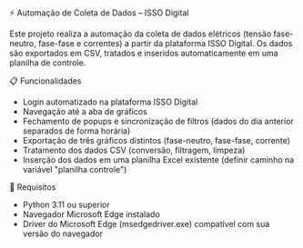 ⚡ Automação de Coleta de Dados – ISSO Digital

Este projeto realiza a automação da coleta de dados elétricos (tensão fase-neutro, fase-fase e correntes) a partir da plataforma ISSO Digital. Os dados são exportados em CSV, tratados e inseridos automaticamente em uma planilha de controle.

📋 Funcionalidades
- Login automatizado na plataforma ISSO Digital
- Navegação até a aba de gráficos
- Fechamento de popups e sincronização de filtros (dados do dia anterior separados de forma horária)
- Exportação de três gráficos distintos (fase-neutro, fase-fase, corrente)
- Tratamento dos dados CSV (conversão, filtragem, limpeza)
- Inserção dos dados em uma planilha Excel existente (definir caminho na variável "planilha controle")

🧰 Requisitos
- Python 3.11 ou superior
- Navegador Microsoft Edge instalado
- Driver do Microsoft Edge (msedgedriver.exe) compatível com sua versão do navegador


